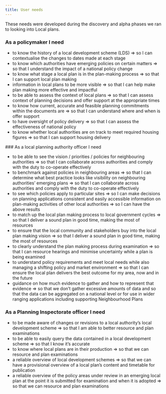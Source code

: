 ```yaml
---
title: User needs
---
```

These needs were developed during the discovery and alpha phases we ran to looking into Local plans.

### As a policymaker I need

* to know the history of a local development scheme (LDS) ⇒ so I can contextualise the changes to dates made at each stage
* to know which authorities have emerging policies on certain matters ⇒ so that I understand the impact of a national policy change
* to know what stage a local plan is in the plan-making process ⇒ so that I can support local plan making
* information in local plans to be more visible ⇒ so that I can help make plan making more effective and impactful
* to be able to assess the context of local plans ⇒ so that I can assess context of planning decisions and offer support at the appropriate times
* to know how current, accurate and feasible planning commitments within the documents are ⇒ so that I can understand where and when is offer support
* to have oversight of policy delivery ⇒ so that I can assess the effectiveness of national policy
* to know whether local authorities are on track to meet required housing figures ⇒ so that I can support housing delivery

### As a local planning authority officer I need

* to be able to see the vision / priorities / policies for neighbouring authorities ⇒ so that I can collaborate across authorities and comply with the duty to co-operate effectively
* to benchmark against policies in neighbouring areas ⇒ so that I can determine what best practice looks like
visibility on neighbouring authorities’ emerging plans ⇒ so that I can collaborate across authorities and comply with the duty to co-operate effectively
* to see which policies apply to particular sites ⇒ so I can make decisions on planning applications
consistent and easily accessible information on plan-making activities of other local authorities ⇒ so I can have the above results
* to match up the local plan making process to local government cycles ⇒ so that I deliver a sound plan in good time, making the most of resources
* to ensure that the local community and stakeholders buy into the local plan making vision ⇒ so that I deliver a sound plan in good time, making the most of resources
* to clearly understand the plan making process during examination ⇒ so that I can resource hearings and minimise uncertainty while a plan is being examined
* to understand policy requirements and meet local needs while also managing a shifting policy and market environment ⇒ so that I can ensure the local plan delivers the best outcome for my area, now and in the future
* guidance on how much evidence to gather and how to represent that evidence ⇒ so that we don’t gather excessive amounts of data and so that the data can be aggregated on a national level or for use in wider ranging applications including supporting Neighbourhood Plans

### As a Planning Inspectorate officer I need

* to be made aware of changes or revisions to a local authority’s local development scheme ⇒ so that I am able to better resource and plan examinations
* to be able to easily query the data contained in a local development scheme ⇒ so that I know it’s accurate
* to know where local plans are in their production ⇒ so that we can resource and plan examinations
* a reliable overview of local development schemes ⇒ so that we can have a provisional overview of a local plan’s content and timetable for publication
* a reliable overview of the policy areas under review in an emerging local plan at the point it is submitted for examination and when it is adopted ⇒ so that we can resource and plan examinations

